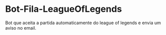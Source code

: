# Bot-Fila-LeagueOfLegends

Bot que aceita a partida automaticamente do league of legends e envia um aviso no email.
